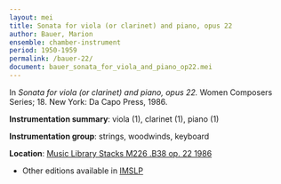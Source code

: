 ```yaml
---
layout: mei
title: Sonata for viola (or clarinet) and piano, opus 22
author: Bauer, Marion
ensemble: chamber-instrument
period: 1950-1959
permalink: /bauer-22/
document: bauer_sonata_for_viola_and_piano_op22.mei  
---
```


In *Sonata for viola (or clarinet) and piano, opus 22.* Women Composers Series; 18. New York: Da Capo Press, 1986.

**Instrumentation summary**: viola (1), clarinet (1), piano (1)

**Instrumentation group**: strings, woodwinds, keyboard

**Location**: <a href="https://tufts-primo.hosted.exlibrisgroup.com/permalink/f/bnf7qa/01TUN_ALMA2180389630003851" target="_blank">Music Library Stacks M226 .B38 op. 22 1986</a>
- Other editions available in <a href="https://imslp.org/wiki/Viola_Sonata%2C_Op.22_(Bauer%2C_Marion)" target="_blank">IMSLP</a>
